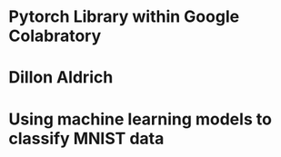 
# Pytorch Library within Google Colabratory
# Dillon Aldrich
# Using machine learning models to classify MNIST data
